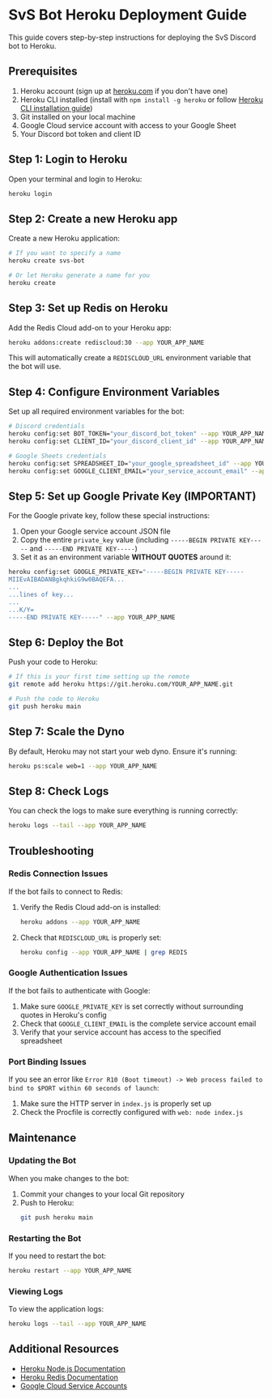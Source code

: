 # SvS Bot Heroku Deployment Guide

This guide covers step-by-step instructions for deploying the SvS Discord bot to Heroku.

## Prerequisites

1. Heroku account (sign up at [heroku.com](https://heroku.com) if you don't have one)
2. Heroku CLI installed (install with `npm install -g heroku` or follow [Heroku CLI installation guide](https://devcenter.heroku.com/articles/heroku-cli))
3. Git installed on your local machine
4. Google Cloud service account with access to your Google Sheet
5. Your Discord bot token and client ID

## Step 1: Login to Heroku

Open your terminal and login to Heroku:

```bash
heroku login
```

## Step 2: Create a new Heroku app

Create a new Heroku application:

```bash
# If you want to specify a name
heroku create svs-bot

# Or let Heroku generate a name for you
heroku create
```

## Step 3: Set up Redis on Heroku

Add the Redis Cloud add-on to your Heroku app:

```bash
heroku addons:create rediscloud:30 --app YOUR_APP_NAME
```

This will automatically create a `REDISCLOUD_URL` environment variable that the bot will use.

## Step 4: Configure Environment Variables

Set up all required environment variables for the bot:

```bash
# Discord credentials
heroku config:set BOT_TOKEN="your_discord_bot_token" --app YOUR_APP_NAME
heroku config:set CLIENT_ID="your_discord_client_id" --app YOUR_APP_NAME

# Google Sheets credentials
heroku config:set SPREADSHEET_ID="your_google_spreadsheet_id" --app YOUR_APP_NAME
heroku config:set GOOGLE_CLIENT_EMAIL="your_service_account_email" --app YOUR_APP_NAME
```

## Step 5: Set up Google Private Key (IMPORTANT)

For the Google private key, follow these special instructions:

1. Open your Google service account JSON file
2. Copy the entire `private_key` value (including `-----BEGIN PRIVATE KEY-----` and `-----END PRIVATE KEY-----`)
3. Set it as an environment variable **WITHOUT QUOTES** around it:

```bash
heroku config:set GOOGLE_PRIVATE_KEY="-----BEGIN PRIVATE KEY-----
MIIEvAIBADANBgkqhkiG9w0BAQEFA...
...
...lines of key...
...
...K/Y=
-----END PRIVATE KEY-----" --app YOUR_APP_NAME
```

## Step 6: Deploy the Bot

Push your code to Heroku:

```bash
# If this is your first time setting up the remote
git remote add heroku https://git.heroku.com/YOUR_APP_NAME.git

# Push the code to Heroku
git push heroku main
```

## Step 7: Scale the Dyno

By default, Heroku may not start your web dyno. Ensure it's running:

```bash
heroku ps:scale web=1 --app YOUR_APP_NAME
```

## Step 8: Check Logs

You can check the logs to make sure everything is running correctly:

```bash
heroku logs --tail --app YOUR_APP_NAME
```

## Troubleshooting

### Redis Connection Issues

If the bot fails to connect to Redis:

1. Verify the Redis Cloud add-on is installed:
   ```bash
   heroku addons --app YOUR_APP_NAME
   ```

2. Check that `REDISCLOUD_URL` is properly set:
   ```bash
   heroku config --app YOUR_APP_NAME | grep REDIS
   ```

### Google Authentication Issues

If the bot fails to authenticate with Google:

1. Make sure `GOOGLE_PRIVATE_KEY` is set correctly without surrounding quotes in Heroku's config
2. Check that `GOOGLE_CLIENT_EMAIL` is the complete service account email
3. Verify that your service account has access to the specified spreadsheet

### Port Binding Issues

If you see an error like `Error R10 (Boot timeout) -> Web process failed to bind to $PORT within 60 seconds of launch`:

1. Make sure the HTTP server in `index.js` is properly set up
2. Check the Procfile is correctly configured with `web: node index.js`

## Maintenance

### Updating the Bot

When you make changes to the bot:

1. Commit your changes to your local Git repository
2. Push to Heroku:
   ```bash
   git push heroku main
   ```

### Restarting the Bot

If you need to restart the bot:

```bash
heroku restart --app YOUR_APP_NAME
```

### Viewing Logs

To view the application logs:

```bash
heroku logs --tail --app YOUR_APP_NAME
```

## Additional Resources

- [Heroku Node.js Documentation](https://devcenter.heroku.com/categories/nodejs-support)
- [Heroku Redis Documentation](https://devcenter.heroku.com/articles/heroku-redis)
- [Google Cloud Service Accounts](https://cloud.google.com/iam/docs/service-accounts)